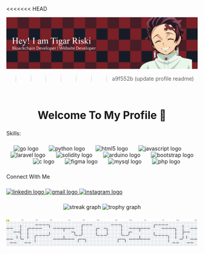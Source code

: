 <<<<<<< HEAD

![TigarRiski](img/github-header-banner.png)
>>>>>>> a9f552b (update profile readme)

<!-- 
=======
## Welcome To My Profile👋
![TigarRiski](img/download.jpeg)
<!--
>>>>>>> 98cda62 (update profile readme)
**TigarRiski/TigarRiski** is a ✨ _special_ ✨ repository because its `README.md` (this file) appears on your GitHub profile.

Here are some ideas to get you started:

- 🔭 I’m currently working on ...
- 🌱 I’m currently learning ...
- 👯 I’m looking to collaborate on ...
- 🤔 I’m looking for help with ...
- 💬 Ask me about ...
- 📫 How to reach me: ...
- 😄 Pronouns: ...
- ⚡ Fun fact: ...
 -->

<br>
<h1 align="center">Welcome To My Profile 🙌</h1>

###

<p align="left">Skills:</p>

###

<div align="center">
  <img src="https://skillicons.dev/icons?i=go" height="35" alt="go logo"  />
  <img width="20" />
  <img src="https://skillicons.dev/icons?i=py" height="35" alt="python logo"  />
  <img width="20" />
  <img src="https://cdn.jsdelivr.net/gh/devicons/devicon/icons/html5/html5-original.svg" height="35" alt="html5 logo"  />
  <img width="20" />
  <img src="https://cdn.jsdelivr.net/gh/devicons/devicon/icons/javascript/javascript-original.svg" height="35" alt="javascript logo"  />
  <img width="20" />
  <img src="https://cdn.jsdelivr.net/gh/devicons/devicon/icons/laravel/laravel-original.svg" height="35" alt="laravel logo"  />
  <img width="20" />
  <img src="https://cdn.jsdelivr.net/gh/devicons/devicon/icons/solidity/solidity-original.svg" height="35" alt="solidity logo"  />
  <img width="20" />
  <img src="https://cdn.jsdelivr.net/gh/devicons/devicon/icons/arduino/arduino-original.svg" height="35" alt="arduino logo"  />
  <img width="20" />
  <img src="https://cdn.jsdelivr.net/gh/devicons/devicon/icons/bootstrap/bootstrap-original.svg" height="35" alt="bootstrap logo"  />
  <img width="20" />
  <img src="https://cdn.jsdelivr.net/gh/devicons/devicon/icons/c/c-original.svg" height="35" alt="c logo"  />
  <img width="20" />
  <img src="https://cdn.jsdelivr.net/gh/devicons/devicon/icons/figma/figma-original.svg" height="35" alt="figma logo"  />
  <img width="20" />
  <img src="https://cdn.jsdelivr.net/gh/devicons/devicon/icons/mysql/mysql-original.svg" height="35" alt="mysql logo"  />
  <img width="20" />
  <img src="https://cdn.jsdelivr.net/gh/devicons/devicon/icons/php/php-original.svg" height="35" alt="php logo"  />
</div>

###

<p align="left">Connect With Me</p>

###

<div align="left">
  <a href="https://www.linkedin.com/in/tigar-riskis-77554b260?utm_source=share&utm_campaign=share_via&utm_content=profile&utm_medium=android_app" target="_blank">
    <img src="https://raw.githubusercontent.com/maurodesouza/profile-readme-generator/master/src/assets/icons/social/linkedin/default.svg" width="52" height="40" alt="linkedin logo"  />
  </a>
  <a href="riskiseptiono0@gmail.com" target="_blank">
    <img src="https://raw.githubusercontent.com/maurodesouza/profile-readme-generator/master/src/assets/icons/social/gmail/default.svg" width="52" height="40" alt="gmail logo"  />
  </a>
  <a href="https://www.instagram.com/tigarrs00?igsh=bW9oZW43ejd5ZzM2" target="_blank">
    <img src="https://raw.githubusercontent.com/maurodesouza/profile-readme-generator/master/src/assets/icons/social/instagram/default.svg" width="52" height="40" alt="instagram logo"  />
  </a>
</div>

###

<div align="center">
  <img src="https://streak-stats.demolab.com?user=TigarRiski&locale=en&mode=daily&theme=dracula&hide_border=false&border_radius=5&order=3" height="150" alt="streak graph"  />
  <img src="https://github-profile-trophy.vercel.app?username=TigarRiski&theme=dracula&column=-1&row=1&margin-w=8&margin-h=8&no-bg=false&no-frame=false&order=4" height="150" alt="trophy graph"  />
</div>

###

<picture>
  <source media="(prefers-color-scheme: dark)" srcset="https://raw.githubusercontent.com/TigarRiski/TigarRiski/output/pacman-contribution-graph-dark.svg">
  <source media="(prefers-color-scheme: light)" srcset="https://raw.githubusercontent.com/TigarRiski/TigarRiski/output/pacman-contribution-graph.svg">
  <img alt="pacman contribution graph" src="https://raw.githubusercontent.com/TigarRiski/TigarRiski/output/pacman-contribution-graph.svg">
</picture>

###